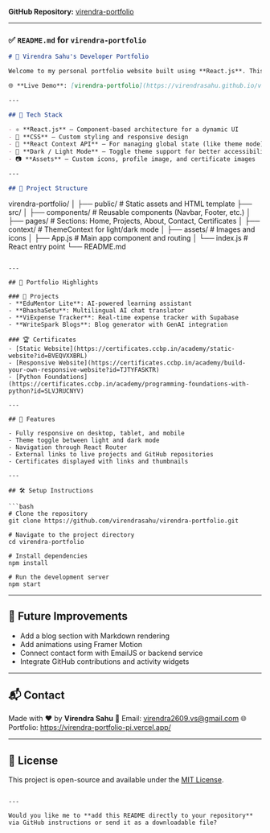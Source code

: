 **GitHub Repository:** [virendra-portfolio](https://github.com/virendrasahu/virendra-portfolio)

---

### ✅ `README.md` for `virendra-portfolio`

```markdown
# 💼 Virendra Sahu's Developer Portfolio

Welcome to my personal portfolio website built using **React.js**. This site showcases my technical skills, featured projects, certifications, and contact details in a clean and responsive user interface.

🌐 **Live Demo**: [virendra-portfolio](https://virendrasahu.github.io/virendra-portfolio/)

---

## 🚀 Tech Stack

- ⚛️ **React.js** – Component-based architecture for a dynamic UI
- 🎨 **CSS** – Custom styling and responsive design
- 📁 **React Context API** – For managing global state (like theme mode)
- 🌙 **Dark / Light Mode** – Toggle theme support for better accessibility
- 📷 **Assets** – Custom icons, profile image, and certificate images

---

## 📂 Project Structure

```

virendra-portfolio/
│
├── public/                 # Static assets and HTML template
├── src/
│   ├── components/         # Reusable components (Navbar, Footer, etc.)
│   ├── pages/              # Sections: Home, Projects, About, Contact, Certificates
│   ├── context/            # ThemeContext for light/dark mode
│   ├── assets/             # Images and icons
│   ├── App.js              # Main app component and routing
│   └── index.js            # React entry point
└── README.md

````

---

## 📸 Portfolio Highlights

### 🔹 Projects
- **EduMentor Lite**: AI-powered learning assistant  
- **BhashaSetu**: Multilingual AI chat translator  
- **ViExpense Tracker**: Real-time expense tracker with Supabase  
- **WriteSpark Blogs**: Blog generator with GenAI integration

### 🏆 Certificates
- [Static Website](https://certificates.ccbp.in/academy/static-website?id=BVEQVXXBRL)
- [Responsive Website](https://certificates.ccbp.in/academy/build-your-own-responsive-website?id=TJTYFASKTR)
- [Python Foundations](https://certificates.ccbp.in/academy/programming-foundations-with-python?id=SLVJRUCNYV)

---

## 📱 Features

- Fully responsive on desktop, tablet, and mobile
- Theme toggle between light and dark mode
- Navigation through React Router
- External links to live projects and GitHub repositories
- Certificates displayed with links and thumbnails

---

## 🛠️ Setup Instructions

```bash
# Clone the repository
git clone https://github.com/virendrasahu/virendra-portfolio.git

# Navigate to the project directory
cd virendra-portfolio

# Install dependencies
npm install

# Run the development server
npm start
````

---

## 🎯 Future Improvements

* Add a blog section with Markdown rendering
* Add animations using Framer Motion
* Connect contact form with EmailJS or backend service
* Integrate GitHub contributions and activity widgets

---

## 📬 Contact

Made with ❤️ by **Virendra Sahu**
📧 Email: virendra2609.vs@gmail.com
🌐 Portfolio: https://virendra-portfolio-pi.vercel.app/

---

## 📜 License

This project is open-source and available under the [MIT License](LICENSE).

```

---

Would you like me to **add this README directly to your repository** via GitHub instructions or send it as a downloadable file?
```
